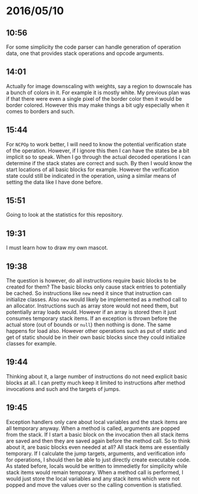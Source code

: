# 2016/05/10

## 10:56

For some simplicity the code parser can handle generation of operation data,
one that provides stack operations and opcode arguments.

## 14:01

Actually for image downscaling with weights, say a region to downscale has a
bunch of colors in it. For example it is mostly white. My previous plan was if
that there were even a single pixel of the border color then it would be
border colored. However this may make things a bit ugly especially when it
comes to borders and such.

## 15:44

For `NCPOp` to work better, I will need to know the potential verification
state of the operation. However, if I ignore this then I can have the states
be a bit implicit so to speak. When I go through the actual decoded operations
I can determine if the stack states are correct and such. By then I would know
the start locations of all basic blocks for example. However the verification
state could still be indicated in the operation, using a similar means of
setting the data like I have done before.

## 15:51

Going to look at the statistics for this repository.

## 19:31

I must learn how to draw my own mascot.

## 19:38

The question is however, do all instructions require basic blocks to be
created for them? The basic blocks only cause stack entries to potentially be
cached. So instructions like `new` need it since that instruction can
initialize classes. Also `new` would likely be implemented as a method call to
an allocator. Instructions such as array store would not need them, but
potentially array loads would. However if an array is stored then it just
consumes temporary stack items. If an exception is thrown before the actual
store (out of bounds or `null`) then nothing is done. The same happens for load
also. However other operations such as put of static and get of static should
be in their own basic blocks since they could initialize classes for example.

## 19:44

Thinking about it, a large number of instructions do not need explicit basic
blocks at all. I can pretty much keep it limited to instructions after method
invocations and such and the targets of jumps.

## 19:45

Exception handlers only care about local variables and the stack items are
all temporary anyway. When a method is called, arguments are popped from the
stack. If I start a basic block on the invocation then all stack items are
saved and then they are saved again before the method call. So to think about
it, are basic blocks even needed at all? All stack items are essentially
temporary. If I calculate the jump targets, arguments, and verification info
for operations, I should then be able to just directly create executable code.
As stated before, locals would be written to immedietly for simplicity while
stack items would remain temporary. When a method call is performed, I would
just store the local variables and any stack items which were not popped and
move the values over so the calling convention is statisfied.

